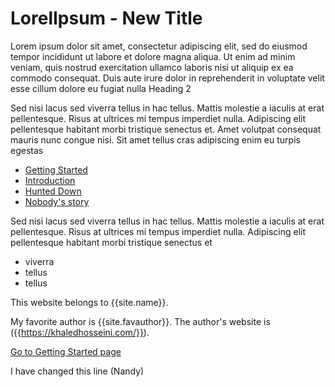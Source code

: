 # LorelIpsum - New Title

Lorem ipsum dolor sit amet, consectetur adipiscing elit, sed do eiusmod tempor incididunt ut labore et dolore magna aliqua. Ut enim ad minim veniam, quis nostrud exercitation ullamco laboris nisi ut aliquip ex ea commodo consequat. Duis aute irure dolor in reprehenderit in voluptate velit esse cillum dolore eu fugiat nulla
Heading 2

Sed nisi lacus sed viverra tellus in hac tellus. Mattis molestie a iaculis at erat pellentesque. Risus at ultrices mi tempus imperdiet nulla. Adipiscing elit pellentesque habitant morbi tristique senectus et. Amet volutpat consequat mauris nunc congue nisi. Sit amet tellus cras adipiscing enim eu turpis egestas
<nav>
  <ul>
<li><a href="./../topics/GettingStarted.html">Getting Started</a></li>
<li><a href="./../topics/Intro.html">Introduction</a></li>
<li><a href="./../topics/story1.html">Hunted Down</a></li>
<li><a href="./../topics/story2.html">Nobody's story</a></li>
</ul>
  </nav>

Sed nisi lacus sed viverra tellus in hac tellus. Mattis molestie a iaculis at erat pellentesque. Risus at ultrices mi tempus imperdiet nulla. Adipiscing elit pellentesque habitant morbi tristique senectus et

* viverra
* tellus
* tellus

This website belongs to {{site.name}}.

My favorite author is {{site.favauthor}}. The author's website is ({{https://khaledhosseini.com/}}).

[Go to Getting Started page]({{site.getstartlink}})

I have changed this line (Nandy)
